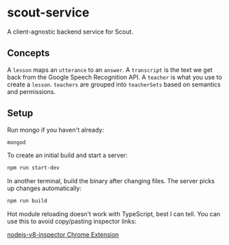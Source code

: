 # scout-service

A client-agnostic backend service for Scout.

## Concepts

A `lesson` maps an `utterance` to an `answer`.
A `transcript` is the text we get back from the Google Speech Recognition API.
A `teacher` is what you use to create a `lesson`.
`teachers` are grouped into `teacherSets` based on semantics and permissions.

## Setup

Run mongo if you haven't already:
```sh
mongod
```

To create an initial build and start a server:
```sh
npm run start-dev
```

In another terminal, build the binary after changing files. The server picks
up changes automatically:
```sh
npm run build
```

Hot module reloading doesn't work with TypeScript, best I can tell. You can
use this to avoid copy/pasting inspector links:

[nodejs-v8-inspector Chrome Extension](https://chrome.google.com/webstore/detail/nodejs-v8-inspector/lfnddfpljnhbneopljflpombpnkfhggl?hl=en)
